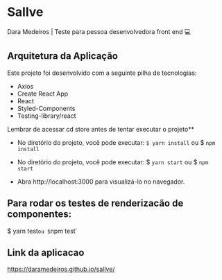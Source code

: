 # Sallve
Dara Medeiros | Teste para pessoa desenvolvedora front end 💻

## Arquitetura da Aplicação
Este projeto foi desenvolvido com a seguinte pilha de tecnologias:

- Axios
- Create React App
- React
- Styled-Components
- Testing-library/react

Lembrar de acessar cd store antes de tentar executar o projeto**

- No diretório do projeto, você pode executar:
`$ yarn install` ou $ `npm install`

- No diretório do projeto, você pode executar:
$ `yarn start` ou $ `npm start`

- Abra http://localhost:3000 para visualizá-lo no navegador.

## Para rodar os testes de renderizacão de componentes:
$ yarn test` ou $ `npm test`

## Link da aplicacao
https://daramedeiros.github.io/sallve/
